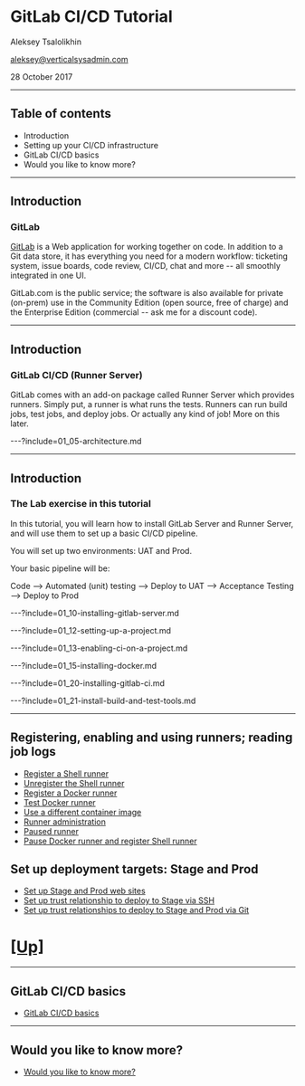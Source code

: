 # GitLab CI/CD Tutorial

Aleksey Tsalolikhin

aleksey@verticalsysadmin.com

28 October 2017

---

## Table of contents

- Introduction
- Setting up your CI/CD infrastructure
- GitLab CI/CD basics
- Would you like to know more?

---

## Introduction

### GitLab

[GitLab](https://about.gitlab.com) is a Web application for working together on code. In addition to a Git data store, it has everything you need for a modern workflow: ticketing system, issue boards, code review, CI/CD, chat and more -- all smoothly integrated in one UI.

GitLab.com is the public service; the software is also available for private (on-prem) use in the Community Edition (open source, free of charge) and the Enterprise Edition (commercial -- ask me for a discount code).

---
## Introduction

### GitLab CI/CD (Runner Server)

GitLab comes with an add-on package called Runner Server which provides runners. Simply put, a runner is what runs the tests. Runners can run build jobs, test jobs, and deploy jobs. Or actually any kind of job! More on this later.

---?include=01_05-architecture.md

---

## Introduction

### The Lab exercise in this tutorial

In this tutorial, you will learn how to install GitLab Server and Runner Server, and will use them to set up a basic CI/CD pipeline.

You will set up two environments: UAT and Prod.

Your basic pipeline will be:

Code --> Automated (unit) testing --> Deploy to UAT --> Acceptance Testing --> Deploy to Prod



---?include=01_10-installing-gitlab-server.md

---?include=01_12-setting-up-a-project.md

---?include=01_13-enabling-ci-on-a-project.md

---?include=01_15-installing-docker.md

---?include=01_20-installing-gitlab-ci.md

---?include=01_21-install-build-and-test-tools.md

---

## Registering, enabling and using runners; reading job logs
- [Register a Shell runner](01_22-registering-our-first-runner.md)
- [Unregister the Shell runner](01_24-unregistering-runners.md)
- [Register a Docker runner](01_25-register-and-enable-Docker-runner.md)
- [Test Docker runner](01_26-test-docker-runner.md)
- [Use a different container image](01_27-change-docker-image.md)
- [Runner administration](01_80-runners-admin.md)
- [Paused runner](01_84-paused-runner.md)
- [Pause Docker runner and register Shell runner](01_86-shell-again.md)

## Set up deployment targets: Stage and Prod
- [Set up Stage and Prod web sites](01_91-set-up-prod-and-stg-web-sites.md)
- [Set up trust relationship to deploy to Stage via SSH](01_92-deploy-using-ssh.md)
- [Set up trust relationships to deploy to Stage and Prod via Git](01_93-deploy-via-git.md)


# [[Up]](../README.md)

---

## GitLab CI/CD basics

- [GitLab CI/CD basics](02-ci-basics/README.md)

---

## Would you like to know more?

- [Would you like to know more?](bookmarks.md)
